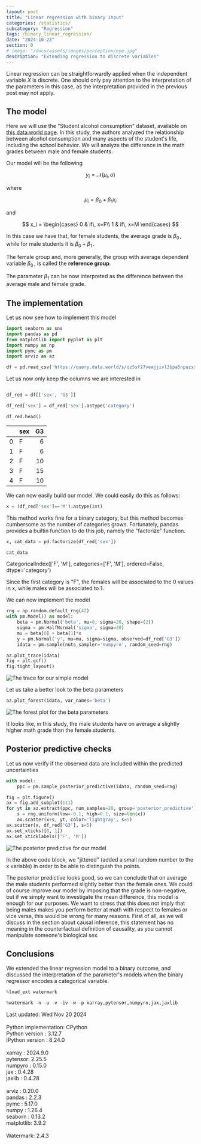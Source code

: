 ```yaml
---
layout: post
title: "Linear regression with binary input"
categories: /statistics/
subcategory: "Regression"
tags: /binary_linear_regression/
date: "2024-10-23"
section: 0
# image: "/docs/assets/images/perception/eye.jpg"
description: "Extending regression to discrete variables"
---
```


Linear regression can be straightforwardly applied when the independent variable
$X$ is discrete. One should only pay attention to the interpretation
of the parameters in this case, as the interpretation provided in the 
previous post may not apply.

## The model

Here we will use the "Student alcohol consumption"
dataset, available on [this data.world page](https://data.world/databeats/student-alcohol-consumption/).
In this study, the authors analyzed the relationship between
alcohol consumption and many aspects of the student's life, including
the school behavior.
We will analyze the difference in the math grades between male and female
students.

Our model will be the following

$$
y_i = \mathcal{N}(\mu_i, \sigma)
$$

where

$$
\mu_i = \beta_0 + \beta_1 x_i
$$

and

$$
x_i =
\begin{cases}
0 & if\, x=F\\
1 & if\, x=M
\end{cases}
$$

In this case we have that, for female students,
the average grade is $\beta_0\,,$
while for male students it is $\beta_0 + \beta_1\,.$

The female group and, more generally, the group 
with average dependent variable $\beta_0\,,$ is called the **reference group**.

The parameter $\beta_1$ can be now interpreted as the difference
between the average male and female grade.


## The implementation

Let us now see how to implement this model

```python
import seaborn as sns
import pandas as pd
from matplotlib import pyplot as plt
import numpy as np
import pymc as pm
import arviz as az

df = pd.read_csv('https://query.data.world/s/qz5sf27veajjivl3bpa5npazsxzn7z?dws=00000')

```

Let us now only keep the columns we are interested in

```python

df_red = df[['sex', 'G3']]

df_red['sex'] = df_red['sex'].astype('category')

df_red.head()
```


|    | sex   |   G3 |
|---:|:------|-----:|
|  0 | F     |    6 |
|  1 | F     |    6 |
|  2 | F     |   10 |
|  3 | F     |   15 |
|  4 | F     |   10 |

We can now easily build our model.
We could easily do this as follows:

```python
x = (df_red['sex']=='M').astype(int)
```

This method works fine for a binary category, but this method becomes
cumbersome as the number of categories grows.
Fortunately, pandas provides a builtin function to do this job,
namely the "factorize" function.

```python
x, cat_data = pd.factorize(df_red['sex'])

cat_data
```
<div class="code">
CategoricalIndex(['F', 'M'], categories=['F', 'M'], ordered=False, dtype='category')
</div>

Since the first category is "F", the females will be associated 
to the 0 values in x, while males will be associated to 1.

We can now implement the model

```python
rng = np.random.default_rng(42)
with pm.Model() as model:
    beta = pm.Normal('beta', mu=0, sigma=20, shape=(2))
    sigma = pm.HalfNormal('sigma', sigma=20)
    mu = beta[0] + beta[1]*x
    y = pm.Normal('y', mu=mu, sigma=sigma, observed=df_red['G3'])
    idata = pm.sample(nuts_sampler='numpyro', random_seed=rng)

az.plot_trace(idata)
fig = plt.gcf()
fig.tight_layout()
```

![The trace for our simple model](/docs/assets/images/statistics/regression_binary/trace.webp)

Let us take a better look to the beta parameters

```python
az.plot_forest(idata, var_names='beta')
```

![The forest plot for the beta parameters](/docs/assets/images/statistics/regression_binary/forest.webp)

It looks like, in this study, the male students 
have on average a slightly higher math grade than the female students.

## Posterior predictive checks

Let us now verify if the observed data are included within the predicted
uncertainties

```python
with model:
    ppc = pm.sample_posterior_predictive(idata, random_seed=rng)

fig = plt.figure()
ax = fig.add_subplot(111)
for yt in az.extract(ppc, num_samples=20, group='posterior_predictive')['y'].T:
    s = rng.uniform(low=-0.1, high=0.1, size=len(x))
    ax.scatter(x+s, yt, color='lightgray', s=5)
ax.scatter(x, df_red['G3'], s=5)
ax.set_xticks([0, 1])
ax.set_xticklabels(['F', 'M'])
```

![The posterior predictive for our model](/docs/assets/images/statistics/regression_binary/ppc.webp)

In the above code block, we "jittered" (added a small random number
to the x variable) in order to be able to distinguish the points.

The posterior predictive looks good, so we can conclude that
on average the male students performed slightly better than the female
ones.
We could of course improve our model by imposing that the grade
is non-negative, but if we simply want to investigate the mean
difference, this model is enough for our purposes.
We want to stress that this does not imply that being males makes
you perform better at math with respect to females or vice versa,
this would be wrong for many reasons.
First of all, as we will discuss in the section about causal inference, this
statement has no meaning in the counterfactual definition of causality,
as you cannot manipulate someone's biological sex.

## Conclusions

We extended the linear regression model to a binary outcome,
and discussed the interpretation of the parameter's models when
the binary regressor encodes a categorical variable.

```python
%load_ext watermark
```

```python
%watermark -n -u -v -iv -w -p xarray,pytensor,numpyro,jax,jaxlib
```

<div class="code">
Last updated: Wed Nov 20 2024
<br>

<br>
Python implementation: CPython
<br>
Python version       : 3.12.7
<br>
IPython version      : 8.24.0
<br>

<br>
xarray  : 2024.9.0
<br>
pytensor: 2.25.5
<br>
numpyro : 0.15.0
<br>
jax     : 0.4.28
<br>
jaxlib  : 0.4.28
<br>

<br>
arviz     : 0.20.0
<br>
pandas    : 2.2.3
<br>
pymc      : 5.17.0
<br>
numpy     : 1.26.4
<br>
seaborn   : 0.13.2
<br>
matplotlib: 3.9.2
<br>

<br>
Watermark: 2.4.3
<br>
</div>